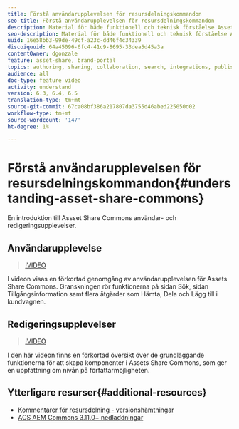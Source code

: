 ```yaml
---
title: Förstå användarupplevelsen för resursdelningskommandon
seo-title: Förstå användarupplevelsen för resursdelningskommandon
description: Material för både funktionell och teknisk förståelse Assets Share Commons
seo-description: Material för både funktionell och teknisk förståelse Assets Share Commons
uuid: 16e58bb3-99de-49cf-a23c-dd46f4c34339
discoiquuid: 64a45096-6fc4-41c9-8695-33dea5d45a3a
contentOwner: dgonzale
feature: asset-share, brand-portal
topics: authoring, sharing, collaboration, search, integrations, publishing, metadata, images, renditions
audience: all
doc-type: feature video
activity: understand
version: 6.3, 6.4, 6.5
translation-type: tm+mt
source-git-commit: 67ca08bf386a217807da3755d46abed225050d02
workflow-type: tm+mt
source-wordcount: '147'
ht-degree: 1%

---
```



# Förstå användarupplevelsen för resursdelningskommandon{#understanding-asset-share-commons}

En introduktion till Assset Share Commons användar- och redigeringsupplevelser.

## Användarupplevelse

>[!VIDEO](https://video.tv.adobe.com/v/20497/?quality=9&learn=on)

I videon visas en förkortad genomgång av användarupplevelsen för Assets Share Commons. Granskningen rör funktionerna på sidan Sök, sidan Tillgångsinformation samt flera åtgärder som Hämta, Dela och Lägg till i kundvagnen.

## Redigeringsupplevelser

>[!VIDEO](https://video.tv.adobe.com/v/20498/?quality=9&learn=on)

I den här videon finns en förkortad översikt över de grundläggande funktionerna för att skapa komponenter i Assets Share Commons, som ger en uppfattning om nivån på författarmöjligheten.

## Ytterligare resurser{#additional-resources}

* [Kommentarer för resursdelning - versionshämtningar](https://github.com/Adobe-Marketing-Cloud/asset-share-commons/releases)
* [ACS AEM Commons 3.11.0+ nedladdningar](https://github.com/Adobe-Consulting-Services/acs-aem-commons/releases)